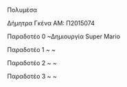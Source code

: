 Πολυμέσα

Δήμητρα Γκένα
ΑΜ: Π2015074

Παραδοτέο 0
~Δημιουργία Super Mario

Παραδοτέο 1
~
~

Παραδοτέο 2
~
~

Παραδοτέο 3
~
~
